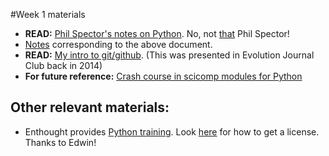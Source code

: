 #Week 1 materials

* __READ:__ [Phil Spector's notes on Python](https://www.stat.berkeley.edu/~spector/python).  No, not
  [that](https://en.wikipedia.org/wiki/Phil_Spector) Phil Spector!
* [Notes](https://www.stat.berkeley.edu/~spector/pythonslides.pdf) corresponding to the above document.
* __READ:__ [My intro to git/github](https://github.com/ThorntonLab/intro2github).  (This was presented in Evolution Journal Club back in 2014)
* __For future reference:__ [Crash course in scicomp modules for Python](https://anonimops.de/PythonCrash/PythonNumpy.pdf) 

## Other relevant materials:

* Enthought provides [Python training](https://training.enthought.com/A). Look [here](https://store.enthought.com/licenses/academic/) for how to get a license.  Thanks to Edwin!
